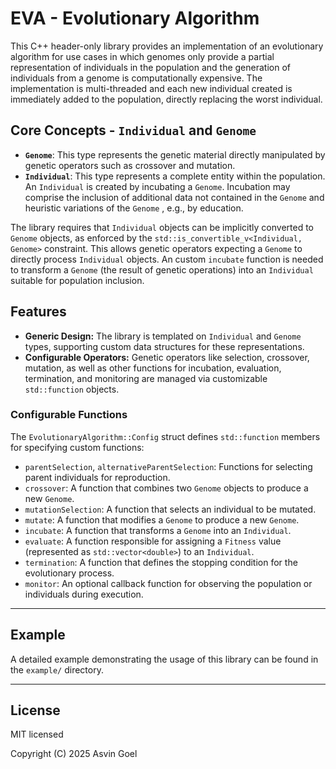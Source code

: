 # EVA - Evolutionary Algorithm

This C++ header-only library provides an implementation of an evolutionary algorithm for use cases in which genomes only provide a partial representation of individuals in the population and the generation of individuals from a genome is computationally expensive. The implementation is multi-threaded and each new individual created is immediately added to the population, directly replacing the worst individual.

## Core Concepts - `Individual` and `Genome`

  * **`Genome`**: This type represents the genetic material directly manipulated by genetic operators such as crossover and mutation.
  * **`Individual`**: This type represents a complete entity within the population. An `Individual` is created by incubating a `Genome`. Incubation may comprise the inclusion of additional data not contained in the `Genome` and heuristic variations of the `Genome` , e.g., by education. 

The library requires that `Individual` objects can be implicitly converted to `Genome` objects, as enforced by the `std::is_convertible_v<Individual, Genome>` constraint. This allows genetic operators expecting a `Genome` to directly process `Individual` objects. An custom `incubate` function is needed to transform a `Genome` (the result of genetic operations) into an `Individual` suitable for population inclusion.

## Features

  * **Generic Design:** The library is templated on `Individual` and `Genome` types, supporting custom data structures for these representations.
  * **Configurable Operators:** Genetic operators like selection, crossover, mutation, as well as other functions for incubation, evaluation, termination, and monitoring are managed via customizable `std::function` objects.

### Configurable Functions

The `EvolutionaryAlgorithm::Config` struct defines `std::function` members for specifying custom functions:

  * `parentSelection`, `alternativeParentSelection`: Functions for selecting parent individuals for reproduction.
  * `crossover`: A function that combines two `Genome` objects to produce a new `Genome`.
  * `mutationSelection`: A function that selects an individual to be mutated.
  * `mutate`: A function that modifies a `Genome` to produce a new `Genome`.
  * `incubate`: A function that transforms a `Genome` into an `Individual`.
  * `evaluate`: A function responsible for assigning a `Fitness` value (represented as `std::vector<double>`) to an `Individual`.
  * `termination`: A function that defines the stopping condition for the evolutionary process.
  * `monitor`: An optional callback function for observing the population or individuals during execution.

-----

## Example

A detailed example demonstrating the usage of this library can be found in the `example/` directory.

-----

## License

MIT licensed

Copyright (C) 2025 Asvin Goel

